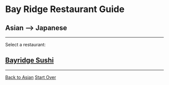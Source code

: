 # Bay Ridge Restaurant Guide
## Asian --> Japanese
---
Select a restaurant:
## [Bayridge Sushi](http://www.brsushi.com/)
---

[Back to Asian](../asian/asian.md) 
[Start Over](../home.md)